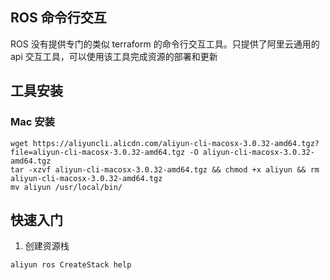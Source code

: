 ## ROS 命令行交互

ROS 没有提供专门的类似 terraform 的命令行交互工具。只提供了阿里云通用的 api 交互工具，可以使用该工具完成资源的部署和更新

## 工具安装

### Mac 安装

```shell
wget https://aliyuncli.alicdn.com/aliyun-cli-macosx-3.0.32-amd64.tgz?file=aliyun-cli-macosx-3.0.32-amd64.tgz -O aliyun-cli-macosx-3.0.32-amd64.tgz
tar -xzvf aliyun-cli-macosx-3.0.32-amd64.tgz && chmod +x aliyun && rm aliyun-cli-macosx-3.0.32-amd64.tgz
mv aliyun /usr/local/bin/
```

## 快速入门

1. 创建资源栈

```shell
aliyun ros CreateStack help
```